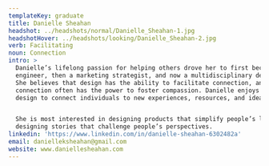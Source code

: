 ```yaml
---
templateKey: graduate
title: Danielle Sheahan
headshot: ../headshots/normal/Danielle_Sheahan-1.jpg
headshotHover: ../headshots/looking/Danielle_Sheahan-2.jpg
verb: Facilitating
noun: Connection
intro: >
  Danielle’s lifelong passion for helping others drove her to first become an
  engineer, then a marketing strategist, and now a multidisciplinary designer.
  She believes that design has the ability to facilitate connection, and that
  connection often has the power to foster compassion. Danielle enjoys using
  design to connect individuals to new experiences, resources, and ideas.


  She is most interested in designing products that simplify people’s lives, and
  designing stories that challenge people’s perspectives.
linkedin: 'https://www.linkedin.com/in/danielle-sheahan-6302482a'
email: danielleksheahan@gmail.com
website: www.daniellesheahan.com
---
```


